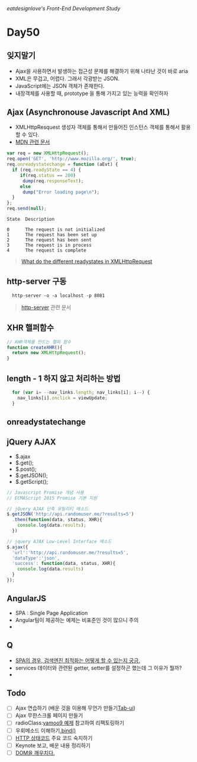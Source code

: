 ###### eatdesignlove's Front-End Development Study

# Day50

## 잊지말기
- Ajax을 사용하면서 발생하는 접근성 문제를 해결하기 위해 나타난 것이 바로 aria
- XML은 무겁고, 어렵다. 그래서 각광받는 JSON.
- JavaScript에는 JSON 객체가 존재한다.
- 내장객체를 사용할 때,  prototype 을 통해 가지고 있는 능력을 확인하자

## Ajax (Asynchronouse Javascript And XML)
- XMLHttpResquest 생성자 객체를 통해서 만들어진 인스턴스 객체를 통해서 활용할 수 있다.
- [MDN 관련 문서](https://developer.mozilla.org/ko/docs/XMLHttpRequest)


```js
var req = new XMLHttpRequest();
req.open('GET', 'http://www.mozilla.org/', true);
req.onreadystatechange = function (aEvt) {
  if (req.readyState == 4) {
     if(req.status == 200)
      dump(req.responseText);
     else
      dump("Error loading page\n");
  }
};
req.send(null);

```


```
State  Description

0      The request is not initialized
1      The request has been set up
2      The request has been sent
3      The request is in process
4      The request is complete
```

>[What do the different readystates in XMLHttpRequest](http://stackoverflow.com/questions/632774/what-do-the-different-readystates-in-xmlhttprequest-mean-and-how-can-i-use-them)

## http-server 구동

```console
  http-server -o -a localhost -p 8081

```

>[http-server](https://www.npmjs.com/package/http-server) 관련 문서


## XHR 핼퍼함수

```js
// XHR객체를 만드는 핼퍼 함수 
function createXHR(){
  return new XMLHttpRequest();
}

```

## length - 1 하지 않고 처리하는 방법

```js
  for (var i= --nav_links.length; nav_links[i]; i--) {
    nav_links[i].onclick = viewUpdate;
  }  
```

## onreadystatechange

## jQuery AJAX
- $.ajax
- $.get();
- $.post();
- $.getJSON();
- $.getScript();

```js
// Javascript Promise 개념 사용
// ECMAScript 2015 Promise 기본 지원

// jQuery AJAX 단축 유틸리티 메소드
$.getJSON('http://api.randomuser.me/?results=5')
  .then(function(data, status, XHR){
    console.log(data.results);
  })

// jquery AJAX Low-Level Interface 메소드
$.ajax({
  'url':'http://api.randomuser.me/?results=5',
  'dataType':'json',
  'success': function(data, status, XHR){
    console.log(data.results)
  }
});
```


## AngularJS
- SPA : Single Page Application
- Angular팀이 제공하는 예제는 비표준인 것이 많으니 주의
- 



## Q
- [SPA의 경우, 검색엔진 최적화는 어떻게 할 수 있는지 궁금.](http://funnygangstar.tistory.com/entry/%EC%8B%B1%EA%B8%80-%ED%8E%98%EC%9D%B4%EC%A7%80-%EC%96%B4%ED%94%8C%EB%A6%AC%EC%BC%80%EC%9D%B4%EC%85%98%EC%97%90%EC%84%9C%EC%9D%98-%EA%B2%80%EC%83%89-%EC%97%94%EC%A7%84-%EC%B5%9C%EC%A0%81%ED%99%94-SEO)
- services 데이터와 관련된 getter, setter를 설정하곤 했는데 그 이유가 뭘까?
- 


## Todo
- [ ] Ajax 연습하기 (배운 것을 이용해 무언가 만들기[Tab-ui](https://github.com/yamoo9/NIA_A11y_UI_Components/tree/01-%ED%94%8C%EB%9F%AC%EA%B7%B8%EC%9D%B8-%EC%A0%9C%EC%9E%91-%EC%A4%80%EB%B9%84/UI/Tabs))
- [ ] Ajax 무한스크롤 페이지 만들기
- [ ] radioClass:[yamoo9 예제](http://yamoo9.net/demo/aria-tabs/) 참고하여 리팩토링하기
- [ ] 우회메소드 이해하기[.bind()](https://developer.mozilla.org/ko/docs/Web/JavaScript/Reference/Global_Objects/Function/bind)
- [ ] [HTTP 상태코드](https://ko.wikipedia.org/wiki/HTTP_%EC%83%81%ED%83%9C_%EC%BD%94%EB%93%9C) 주요 코드 숙지하기
- [ ]  Keynote 보고, 배운 내용 정리하기
- [ ] [DOM을 깨우치다.](http://www.javascriptenlightenment.com/JavaScript_Enlightenment.pdf)
